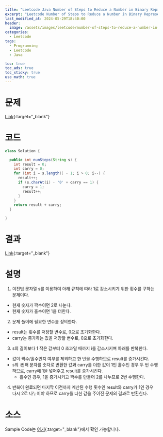 ```yaml
---
title: "Leetcode Java Number of Steps to Reduce a Number in Binary Representation to One"
excerpt: "Leetcode Number of Steps to Reduce a Number in Binary Representation to One Java"
last_modified_at: 2024-05-29T18:40:00
header:
  image: /assets/images/leetcode/number-of-steps-to-reduce-a-number-in-binary-representation-to-one.png
categories:
  - Leetcode
tags:
  - Programming
  - Leetcode
  - Java

toc: true
toc_ads: true
toc_sticky: true
use_math: true
---
```

# 문제
[Link](https://leetcode.com/problems/number-of-steps-to-reduce-a-number-in-binary-representation-to-one/){:target="_blank"}

# 코드
```java
class Solution {

  public int numSteps(String s) {
    int result = 0;
    int carry = 0;
    for (int i = s.length() - 1; i > 0; i--) {
      result++;
      if (s.charAt(i) - '0' + carry == 1) {
        carry = 1;
        result++;
      }
    }
    return result + carry;
  }

}
```

# 결과
[Link](https://leetcode.com/problems/number-of-steps-to-reduce-a-number-in-binary-representation-to-one/submissions/1271263583/){:target="_blank"}

# 설명
1. 이진법 문자열 s를 이용하여 아래 규칙에 따라 1로 감소시키기 위한 횟수를 구하는 문제이다.
- 현재 숫자가 짝수이면 2로 나눈다.
- 현재 숫자가 홀수이면 1을 더한다.

2. 문제 풀이에 필요한 변수를 정의한다.
- result는 횟수를 저장할 변수로, 0으로 초기화한다.
- carry는 증가하는 값을 저장할 변수로, 0으로 초기화한다.

3. s의 길이보다 1 작은 값부터 0 초과일 때까지 i를 감소시키며 아래를 반복한다.
- 값이 짝수/홀수인지 여부를 제외하고 한 번을 수행하므로 result를 증가시킨다.
- s의 i번째 문자를 숫자로 변환한 값과 carry를 더한 값이 1인 홀수인 경우 두 번 수행하므로, carry에 1을 넣어주고 result를 증가시킨다.
  - 홀수인 경우, 1을 증가시키고 짝수를 만들어 2를 나누므로 2번 수행한다.

4. 반복이 완료되면 마지막 이전까지 계산된 수행 횟수인 result와 carry가 1인 경우 다시 2로 나누어야 하므로 carry를 더한 값을 주어진 문제의 결과로 반환한다.

# 소스
Sample Code는 [여기](https://github.com/GracefulSoul/leetcode/blob/master/src/main/java/gracefulsoul/problems/NumberOfStepsToReduceANumberInBinaryRepresentationToOne.java){:target="_blank"}에서 확인 가능합니다.